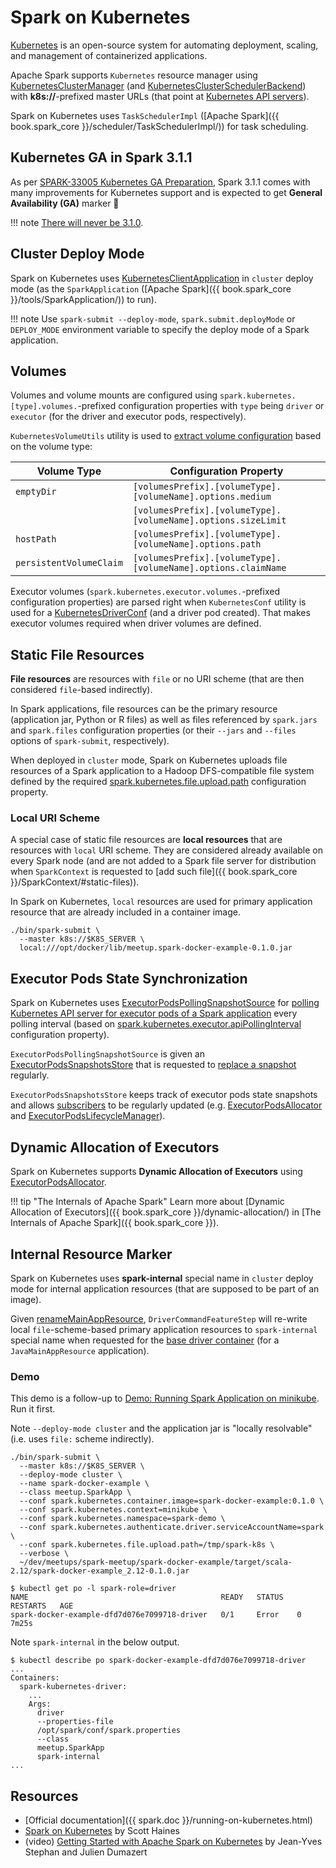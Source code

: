# Spark on Kubernetes

[Kubernetes](https://kubernetes.io/) is an open-source system for automating deployment, scaling, and management of containerized applications.

Apache Spark supports `Kubernetes` resource manager using [KubernetesClusterManager](KubernetesClusterManager.md) (and [KubernetesClusterSchedulerBackend](KubernetesClusterSchedulerBackend.md)) with **k8s://**-prefixed master URLs (that point at [Kubernetes API servers](https://kubernetes.io/docs/concepts/overview/components/#kube-apiserver)).

Spark on Kubernetes uses `TaskSchedulerImpl` ([Apache Spark]({{ book.spark_core }}/scheduler/TaskSchedulerImpl/)) for task scheduling.

## Kubernetes GA in Spark 3.1.1

As per [SPARK-33005 Kubernetes GA Preparation](https://issues.apache.org/jira/browse/SPARK-33005), Spark 3.1.1 comes with many improvements for Kubernetes support and is expected to get **General Availability (GA)** marker 🎉

!!! note
    [There will never be 3.1.0](http://spark.apache.org/news/next-official-release-spark-3.1.1.html).

## Cluster Deploy Mode

Spark on Kubernetes uses [KubernetesClientApplication](KubernetesClientApplication.md) in `cluster` deploy mode (as the `SparkApplication` ([Apache Spark]({{ book.spark_core }}/tools/SparkApplication/)) to run).

!!! note
    Use `spark-submit --deploy-mode`, `spark.submit.deployMode` or `DEPLOY_MODE` environment variable to specify the deploy mode of a Spark application.

## Volumes

Volumes and volume mounts are configured using `spark.kubernetes.[type].volumes.`-prefixed configuration properties with `type` being `driver` or `executor` (for the driver and executor pods, respectively).

`KubernetesVolumeUtils` utility is used to [extract volume configuration](KubernetesVolumeUtils.md#parseVolumeSpecificConf) based on the volume type:

Volume Type  | Configuration Property
-------------|---------
 `emptyDir`  | `[volumesPrefix].[volumeType].[volumeName].options.medium`
  &nbsp;     | `[volumesPrefix].[volumeType].[volumeName].options.sizeLimit`
 `hostPath`  | `[volumesPrefix].[volumeType].[volumeName].options.path`
 `persistentVolumeClaim` | `[volumesPrefix].[volumeType].[volumeName].options.claimName`

Executor volumes (`spark.kubernetes.executor.volumes.`-prefixed configuration properties) are parsed right when `KubernetesConf` utility is used for a [KubernetesDriverConf](KubernetesConf.md#createDriverConf) (and a driver pod created). That makes executor volumes required when driver volumes are defined.

## Static File Resources

**File resources** are resources with `file` or no URI scheme (that are then considered `file`-based indirectly).

In Spark applications, file resources can be the primary resource (application jar, Python or R files) as well as files referenced by `spark.jars` and `spark.files` configuration properties (or their `--jars` and `--files` options of `spark-submit`, respectively).

When deployed in `cluster` mode, Spark on Kubernetes uploads file resources of a Spark application to a Hadoop DFS-compatible file system defined by the required [spark.kubernetes.file.upload.path](configuration-properties.md#spark.kubernetes.file.upload.path) configuration property.

### Local URI Scheme

A special case of static file resources are **local resources** that are resources with `local` URI scheme. They are considered already available on every Spark node (and are not added to a Spark file server for distribution when `SparkContext` is requested to [add such file]({{ book.spark_core }}/SparkContext/#static-files)).

In Spark on Kubernetes, `local` resources are used for primary application resource that are already included in a container image.

```text
./bin/spark-submit \
  --master k8s://$K8S_SERVER \
  local:///opt/docker/lib/meetup.spark-docker-example-0.1.0.jar
```

## Executor Pods State Synchronization

Spark on Kubernetes uses [ExecutorPodsPollingSnapshotSource](ExecutorPodsPollingSnapshotSource.md) for [polling Kubernetes API server for executor pods of a Spark application](PollRunnable.md#run) every polling interval (based on [spark.kubernetes.executor.apiPollingInterval](configuration-properties.md#spark.kubernetes.executor.apiPollingInterval) configuration property).

`ExecutorPodsPollingSnapshotSource` is given an [ExecutorPodsSnapshotsStore](ExecutorPodsSnapshotsStore.md) that is requested to [replace a snapshot](ExecutorPodsSnapshotsStore.md#replaceSnapshot) regularly.

`ExecutorPodsSnapshotsStore` keeps track of executor pods state snapshots and allows [subscribers](ExecutorPodsSnapshotsStore.md#addSubscriber) to be regularly updated (e.g. [ExecutorPodsAllocator](ExecutorPodsAllocator.md) and [ExecutorPodsLifecycleManager](ExecutorPodsLifecycleManager.md)).

## Dynamic Allocation of Executors

Spark on Kubernetes supports **Dynamic Allocation of Executors** using [ExecutorPodsAllocator](ExecutorPodsAllocator.md).

!!! tip "The Internals of Apache Spark"
    Learn more about [Dynamic Allocation of Executors]({{ book.spark_core }}/dynamic-allocation/) in [The Internals of Apache Spark]({{ book.spark_core }}).

## <span id="spark-internal"> Internal Resource Marker

Spark on Kubernetes uses **spark-internal** special name in `cluster` deploy mode for internal application resources (that are supposed to be part of an image).

Given [renameMainAppResource](KubernetesUtils.md#renameMainAppResource), `DriverCommandFeatureStep` will re-write local `file`-scheme-based primary application resources to `spark-internal` special name when requested for the [base driver container](DriverCommandFeatureStep.md#baseDriverContainer) (for a `JavaMainAppResource` application).

### <span id="spark-internal-demo"> Demo

This demo is a follow-up to [Demo: Running Spark Application on minikube](demo/running-spark-application-on-minikube.md). Run it first.

Note `--deploy-mode cluster` and the application jar is "locally resolvable" (i.e. uses `file:` scheme indirectly).

```text
./bin/spark-submit \
  --master k8s://$K8S_SERVER \
  --deploy-mode cluster \
  --name spark-docker-example \
  --class meetup.SparkApp \
  --conf spark.kubernetes.container.image=spark-docker-example:0.1.0 \
  --conf spark.kubernetes.context=minikube \
  --conf spark.kubernetes.namespace=spark-demo \
  --conf spark.kubernetes.authenticate.driver.serviceAccountName=spark \
  --conf spark.kubernetes.file.upload.path=/tmp/spark-k8s \
  --verbose \
  ~/dev/meetups/spark-meetup/spark-docker-example/target/scala-2.12/spark-docker-example_2.12-0.1.0.jar
```

```text
$ kubectl get po -l spark-role=driver
NAME                                           READY   STATUS   RESTARTS   AGE
spark-docker-example-dfd7d076e7099718-driver   0/1     Error    0          7m25s
```

Note `spark-internal` in the below output.

```text
$ kubectl describe po spark-docker-example-dfd7d076e7099718-driver
...
Containers:
  spark-kubernetes-driver:
    ...
    Args:
      driver
      --properties-file
      /opt/spark/conf/spark.properties
      --class
      meetup.SparkApp
      spark-internal
...
```

## Resources

* [Official documentation]({{ spark.doc }}/running-on-kubernetes.html)
* [Spark on Kubernetes](https://levelup.gitconnected.com/spark-on-kubernetes-3d822969f85b) by Scott Haines
* (video) [Getting Started with Apache Spark on Kubernetes](https://www.youtube.com/watch?v=xo7BIkFWQP4) by Jean-Yves Stephan and Julien Dumazert
